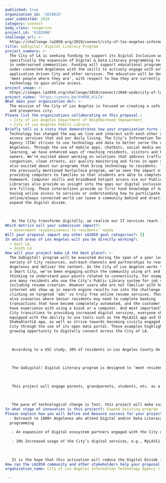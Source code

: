 ```yaml
---
published: true
organization_id: '2018025'
year_submitted: 2019
category: connect
body_class: tangerine
project_id: '9102090'
challenge_url: >-
  https://challenge.la2050.org/2019/connect/city-of-los-angeles-information-technology-agency-ita/
title: GoDigital! Digital Literacy Program
project_summary: >-
  The City of LA is seeking funding to support its Digital Inclusion work,
  specifically the expansion of Digital & Data Literacy programming to Angelenos
  in underserved communities. Funding will support educational programs to equip
  under-connected Angelenos with the skills to actively engage with online and
  application driven City and other services. The education will be designed to
  ‘meet people where they are’, with respect to how they are currently using
  technology to gain online access.
project_image: >-
  https://images.la2050.org/challenge/2019/connect/2048-wide/city-of-los-angeles-information-technology-agency-ita.jpg
project_video: 'https://youtu.be/VxKR0_AlLI4'
What does your organization do?: >-
  The mission of the City of Los Angeles is focused on creating a safe, livable,
  and prosperous city.
Please list the organizations collaborating on this proposal.:
  - City of Los Angeles Department of Neighborhood Empowerment
  - City of Los Angeles Public Library
Briefly tell us a story that demonstrates how your organization turns inspiration into impact.: >-
  Technology has changed the way we live and interact with each other and how we
  access services that aid our daily living. The City’s Information Technology
  Agency (ITA) strives to use technology and data to better serve the needs of
  Angelenos. Through the use of mobile apps, chatbots, social media and machine
  learning, we have enhanced ways of reaching residents, visitors and business
  owners. We’re excited about working on solutions that address traffic
  congestion, clean streets, air quality monitoring and fires in open spaces and
  also excited about our programs that bring technology to residents. Through
  the previously mentioned OurCycleLA program, we’ve seen the impact of
  providing computers to families so that students are able to complete their
  homework. Computer skills and broadband hotspot access via our Public
  Libraries also provide us insight into the gaps our digital inclusion efforts
  are filling. These interactions provide us first hand knowledge of how not
  having online access to services or understanding how to participate in an
  online/always connected world can leave a community behind and drastically
  expand the digital divide.
   
   
   
   As the City transforms digitally, we realize our IT services reach is beyond our family of City departments. We are now at a pivotal stage of transforming how we deliver digital services and ensure that there is an equitable way for Angelenos to engage. The GoDigital! Digital Literacy Program will be a great enhancement to what has begun.
Which metrics will your submission impact?:
  - Government responsiveness to residents’ needs
Will your proposal impact any other LA2050 goal categories?: []
In which areas of Los Angeles will you be directly working?:
  - East LA
  - South LA
How will your project make LA the best place?: >-
  The GoDigital! program will be executed during the span of a year leveraging a
  variety of City resources, outreach channels and partnerships to reach
  Angelenos and deliver the content. As the City of Los Angeles works to design
  a Smart City, we’ve been engaging within the community using art and systems
  thinking to understand pain points related to connectivity. For example, there
  are many residents who use the City’s Public Library system for job searches,
  including resume creation. However users who are not familiar with how
  internet ads show up in search engine results run into the challenge of
  clicking on targeted ‘ads’ vs truly free online resume services. There are
  also scenarios where Senior residents may need to complete banking
  transactions that have become completely automated, and the customer does not
  have experience with using a kiosk or a computer. And most importantly, as the
  City transitions to providing increased digital services, everyone should be
  equipped with the ability to use tools such as the MyLA311 app and the
  ShakeAlertLA app, as well as strive towards becoming civicly engaged in the
  City through the use of its open data portal. These examples highlight the
  growing opportunity to digitally connect across the City of LA. 
   
   
   
   According to a USC study, 30% of residents in Los Angeles County do not have access to broadband in their homes. To help bridge the digital divide, the City of Los Angeles has led an OurCycleLA project, a digital inclusion program designed to refurbish thousands of salvage computers from the City and provide them to families in need. However we realize we cannot stop there, we must also provide the educational tools that will aide in the adoption of connecting digitally.
   
   
   
   The GoDigital! Digital Literacy program is designed to ‘meet residents where they are’, with the tools they have for accessing and connecting online. Whether a person is connecting via a computer, laptop or mobile device that they own or access via the library, a community center or other means, the GoDigital! Digital Literacy program will equip residents knowledge and skills to use their devices for a multitude of services and activities. 
   
   
   
   This project will engage parents, grandparents, students, etc. as a way of increasing participation in the Digital ecosystem. The program will specifically teach safe tasks such as creating a secure login, as well as provide education on how to use computers, mobile phones and tablets to engage in activities from paying bills, helping children with homework, to engaging in activities as streaming faith-based programming or one’s favorite music.
   
   
   
   The pace of technological change is fast, this project will make sure no Angeleno is left behind and that they are prepared to actively participate in a mobile, digital economy, understanding the power and usefulness of technology and data.
In what stage of innovation is this project?: Expand existing program (expanding and continuing ongoing successful projects)
Please explain how you will define and measure success for your project.: >-
  - Outreach to 1000+ Angelenos who attend Digital and/or Data Literacy
  programming
   
   - An expansion of digital ecosystem partners engaged with the City of Los Angeles ITA to provide Digital Literacy programming and activities to Angelenos
   
   - 20% Increased usage of the City’s digital services, e.g., MyLA311, in areas identified as under-connected
   
   
   
   It is the hope that this activation will reduce the Digital Divide in South Los Angeles by 50%. Also that families will be able to comfortably use technology to engage online together to manage household needs, access educational and job opportunities, as well as connect with families members near and far. It is our hope that through this educational program, we’ll see a decrease in joblessness, an increase in educational attainment, as well as increase in community economic development.
How can the LA2050 community and other stakeholders help your proposal succeed?: []
organization_name: City of Los Angeles Information Technology Agency (ITA)

---
```

